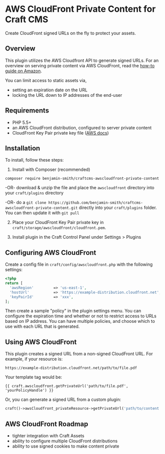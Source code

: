 # AWS CloudFront Private Content for Craft CMS

Create CloudFront signed URLs on the fly to protect your assets.

## Overview

This plugin utilizes the AWS Cloudfront API to generate signed URLs. For an overview on serving private content via AWS CloudFront, read the [how-to guide on Amazon](http://docs.aws.amazon.com/AmazonCloudFront/latest/DeveloperGuide/PrivateContent.html).

You can limit access to static assets via,

* setting an expiration date on the URL
* locking the URL down to IP addresses of the end-user

## Requirements

* PHP 5.5+
* an AWS CloudFront distribution, configured to server private content
* CloudFront Key Pair private key file ([AWS docs](http://docs.aws.amazon.com/AmazonCloudFront/latest/DeveloperGuide/private-content-trusted-signers.html))

## Installation

To install, follow these steps:

1) Install with Composer (recommended)

```
composer require benjamin-smith/craftcms-awscloudfront-private-content
```

-OR- download & unzip the file and place the `awscloudfront` directory into your `craft/plugins` directory

-OR- do a `git clone https://github.com/benjamin-smith/craftcms-awscloudfront-private-content.git` directly into your `craft/plugins` folder.  You can then update it with `git pull`

2) Place your CloudFront Key Pair private key in `craft/storage/awscloudfront/cloudfront.pem`.

3) Install plugin in the Craft Control Panel under Settings > Plugins

## Configuring AWS CloudFront

Create a config file in `craft/config/awscloudfront.php` with the following settings:

```php
<?php
return [
  'awsRegion'         => 'us-east-1',
  'hostUrl'           => 'https://example-distribution.cloudfront.net',
  'keyPairId'         => 'xxx',
];
```

Then create a sample "policy" in the plugin settings menu. You can configure the expiration time and whether or not to restrict access to URLs based on IP address. You can have multiple policies, and choose which to use with each URL that is generated.

## Using AWS CloudFront

This plugin creates a signed URL from a non-signed CloudFront URL. For example, if your resource is:

`https://example-distribution.cloudfront.net/path/to/file.pdf`

Your template tag would be:

```
{{ craft.awscloudfront.getPrivateUrl('path/to/file.pdf', 'yourPolicyHandle') }}
```

Or, you can generate a signed URL from a custom plugin:

```php
craft()->awsCloudfront_privateResource->getPrivateUrl('path/to/content', 'yourPolicyHandle');
```

## AWS CloudFront Roadmap

* tighter integration with Craft Assets
* ability to configure multiple CloudFront distributions
* ability to use signed cookies to make content private
